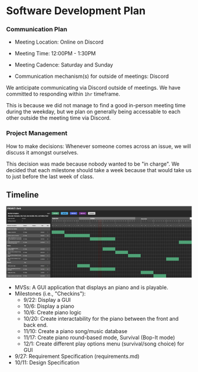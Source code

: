 # Software Development Plan

### Communication Plan

- Meeting Location: Online on Discord
- Meeting Time: 12:00PM - 1:30PM
- Meeting Cadence: Saturday and Sunday

- Communication mechanism(s) for outside of meetings: Discord

We anticipate communicating via Discord outside of meetings. We have committed to responding within `1hr` timeframe.

This is because we did not manage to find a good in-person meeting time during the weekday, but we plan on generally being accessable to each other outside the meeting time via Discord.

### Project Management

How to make decisions: Whenever someone comes across an issue, we will discuss it amongst ourselves.

This decision was made because nobody wanted to be "in charge". We decided that each milestone should take a week because that would take us to just before the last week of class.

## Timeline

![gantt](../assets/gantt-chart.png)

- MVSs: A GUI application that displays an piano and is playable.
- Milestones (i.e., "Checkins"):
  - 9/22: Display a GUI
  - 10/6: Display a piano
  - 10/6: Create piano logic
  - 10/20: Create interactability for the piano between the front and back end.
  - 11/10: Create a piano song/music database
  - 11/17: Create piano round-based mode, Survival (Bop-It mode)
  - 12/1: Create different play options menu (survival/song choice) for GUI
- 9/27: Requirement Specification (requirements.md)
- 10/11: Design Specification
